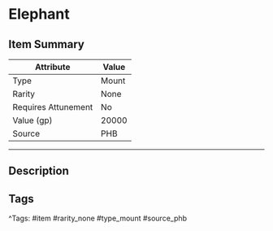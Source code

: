# Elephant

## Item Summary

| Attribute            | Value                        |
|----------------------|------------------------------|
| Type                 | Mount |
| Rarity               | None             |
| Requires Attunement  | No                |
| Value (gp)           | 20000    |
| Source               | PHB |

---

## Description



## Tags

^Tags: #item #rarity_none #type_mount #source_phb